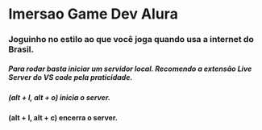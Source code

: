 # Imersao Game Dev Alura
### Joguinho no estilo ao que você joga quando usa a internet do Brasil.
##### Para rodar basta iniciar um servidor local. Recomendo a extensão Live Server do VS code pela praticidade.
##### (alt + l, alt + o) inicia o server.
####  (alt + l, alt + c) encerra o server.
